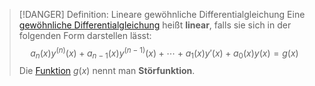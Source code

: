 > [!DANGER] Definition: Lineare gewöhnliche Differentialgleichung
> Eine [gewöhnliche Differentialgleichung](../Gewöhnliche%20Differentialgleichung.md) heißt **linear**, falls sie sich in der folgenden Form darstellen lässt:
> $$a_n(x)y^{(n)}(x) + a_{n-1}(x)y^{(n-1)}(x) + \cdots + a_1(x)y'(x) + a_0(x)y(x) = g(x)$$
> Die [Funktion](../../../Funktionen/Funktion.md) $g(x)$ nennt man **Störfunktion**.